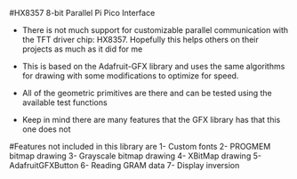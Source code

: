 #HX8357 8-bit Parallel Pi Pico Interface

- There is not much support for customizable parallel communication with the 
TFT driver chip: HX8357. Hopefully this helps others on their projects as
much as it did for me

- This is based on the Adafruit-GFX library and uses the same algorithms for
drawing with some modifications to optimize for speed.

- All of the geometric primitives are there and can be tested using the available
test functions

- Keep in mind there are many features that the GFX library has that this one 
does not




#Features not included in this library are
1- Custom fonts
2- PROGMEM bitmap drawing
3- Grayscale bitmap drawing
4- XBitMap drawing
5- AdafruitGFXButton
6- Reading GRAM data
7- Display inversion